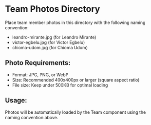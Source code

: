 # Team Photos Directory

Place team member photos in this directory with the following naming convention:

- leandro-mirante.jpg (for Leandro Mirante)
- victor-egbelu.jpg (for Victor Egbelu)
- chioma-udom.jpg (for Chioma Udom)

## Photo Requirements:

- Format: JPG, PNG, or WebP
- Size: Recommended 400x400px or larger (square aspect ratio)
- File size: Keep under 500KB for optimal loading

## Usage:

Photos will be automatically loaded by the Team component using the naming convention above.
